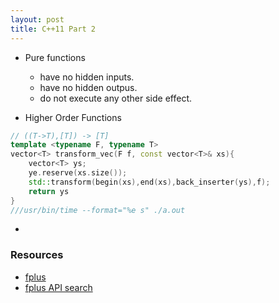 ```yaml
---
layout: post
title: C++11 Part 2
---
```


- Pure functions
    - have no hidden inputs.
    - have no hidden outpus.
    - do not execute any other side effect.

- Higher Order Functions

```cpp
// ((T->T),[T]) -> [T]
template <typename F, typename T>
vector<T> transform_vec(F f, const vector<T>& xs){
    vector<T> ys;
    ye.reserve(xs.size());
    std::transform(begin(xs),end(xs),back_inserter(ys),f);
    return ys
}
///usr/bin/time --format="%e s" ./a.out
```

- 



### Resources

- [fplus](https://github.com/Dobiasd/FunctionalPlus/)
- [fplus API search](http://www.editgym.com/fplus-api-search/)